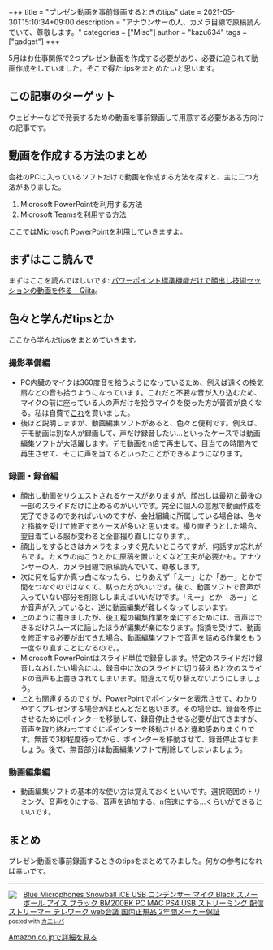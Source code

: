 +++
title = "プレゼン動画を事前録画するときのtips"
date = 2021-05-30T15:10:34+09:00
description = "アナウンサーの人、カメラ目線で原稿読んでいて、尊敬します。"
categories = ["Misc"]
author = "kazu634"
tags = ["gadget"]
+++

5月はお仕事関係で2つプレゼン動画を作成する必要があり、必要に迫られて動画作成をしていました。そこで得たtipsをまとめたいと思います。

## この記事のターゲット
ウェビナーなどで発表するための動画を事前録画して用意する必要がある方向けの記事です。

## 動画を作成する方法のまとめ
会社のPCに入っているソフトだけで動画を作成する方法を探すと、主に二つ方法がありました。

1. Microsoft PowerPointを利用する方法
2. Microsoft Teamsを利用する方法

ここではMicrosoft PowerPointを利用していきますよ。

## まずはここ読んで
まずはここを読んでほしいです: [パワーポイント標準機能だけで顔出し技術セッションの動画を作る - Qiita](https://qiita.com/okazuki/items/f184c4af44e3fff9fae8)。

## 色々と学んだtipsとか
ここから学んだtipsをまとめていきます。

### 撮影準備編
- PC内臓のマイクは360度音を拾うようになっているため、例えば遠くの換気扇などの音も拾うようになっています。これだと不要な音が入り込むため、マイクの前に座っている人の声だけを拾うマイクを使った方が音質が良くなる。私は自費で[これ](https://www.amazon.co.jp/Blue-Microphones-Snowball-BM200BK-2%E5%B9%B4%E9%96%93%E3%83%A1%E3%83%BC%E3%82%AB%E3%83%BC%E4%BF%9D%E8%A8%BC/dp/B0822PSXCN)を買いました。
- 後ほど説明しますが、動画編集ソフトがあると、色々と便利です。例えば、デモ動画は別な人が録画して、声だけ録音したい…といったケースでは動画編集ソフトが大活躍します。デモ動画をn倍で再生して、目当ての時間内で再生させて、そこに声を当てるといったことができるようになります。

### 録画・録音編
- 顔出し動画をリクエストされるケースがありますが、顔出しは最初と最後の一部のスライドだけに止めるのがいいです。完全に個人の意思で動画作成を完了できるのであればいいのですが、会社組織に所属している場合は、色々と指摘を受けて修正するケースが多いと思います。撮り直そうとした場合、翌日着ている服が変わると全部撮り直しになります。。
- 顔出しをするときはカメラをまっすぐ見たいところですが、何話すか忘れがちです。カメラの向こうとかに原稿を置いとくなど工夫が必要かも。アナウンサーの人、カメラ目線で原稿読んでいて、尊敬します。
- 次に何を話すか真っ白になったら、とりあえず「えー」とか「あー」とかで間をつなぐのではなくて、黙った方がいいです。後で、動画ソフトで音声が入っていない部分を削除ししまえばいいだけです。「えー」とか「あー」とか音声が入っていると、逆に動画編集が難しくなってしまいます。
- 上のように書きましたが、後工程の編集作業を楽にするためには、音声はできるだけスムーズに話したほうが編集が楽になります。指摘を受けて、動画を修正する必要が出てきた場合、動画編集ソフトで音声を詰める作業をもう一度やり直すことになるので。。
- Microsoft PowerPointはスライド単位で録音します。特定のスライドだけ録音しなおしたい場合には、録音中に次のスライドに切り替えると次のスライドの音声も上書きされてしまいます。間違えて切り替えないようにしましょう。
- 上とも関連するのですが、PowerPointでポインターを表示させて、わかりやすくプレゼンする場合がほとんどだと思います。その場合は、録音を停止させるためにポインターを移動して、録音停止させる必要が出てきますが、音声を取り終わってすぐにポインターを移動させると違和感ありまくりです。無音で3秒程度待ってから、ポインターを移動させて、録音停止させましょう。後で、無音部分は動画編集ソフトで削除してしまいましょう。

### 動画編集編
- 動画編集ソフトの基本的な使い方は覚えておくといいです。選択範囲のトリミング、音声を0にする、音声を追加する、n倍速にする…くらいができるといいです。

## まとめ
プレゼン動画を事前録画するときのtipsをまとめてみました。何かの参考になれば幸いです。

<hr>
<div class="krb-amzlt-box" style="margin-bottom:0px;"><div class="krb-amzlt-image" style="float:left;margin:0px 12px 1px 0px;"><a href="https://www.amazon.co.jp/Blue-Microphones-Snowball-BM200BK-2%E5%B9%B4%E9%96%93%E3%83%A1%E3%83%BC%E3%82%AB%E3%83%BC%E4%BF%9D%E8%A8%BC/dp/B0822PSXCN?&linkCode=li2&tag=simsnes-22&linkId=fba85280bb9f3b5e62202d5bdb707fd2&ref_=as_li_ss_il" target="_blank" rel="nofollow" rel="nofollow"><img border="0" src="//ws-fe.amazon-adsystem.com/widgets/q?_encoding=UTF8&ASIN=B0822PSXCN&Format= _SL250_&ID=AsinImage&MarketPlace=JP&ServiceVersion=20070822&WS=1&tag=simsnes-22" ></a><img src="https://ir-jp.amazon-adsystem.com/e/ir?t=simsnes-22&l=li2&o=9&a=B0822PSXCN" width="1" height="1" border="0" alt="" style="border:none !important; margin:0px !important;" /></div><div class="krb-amzlt-info" style="line-height:120%; margin-bottom: 10px"><div class="krb-amzlt-name" style="margin-bottom:10px;line-height:120%"><a href="https://www.amazon.co.jp/Blue-Microphones-Snowball-BM200BK-2%E5%B9%B4%E9%96%93%E3%83%A1%E3%83%BC%E3%82%AB%E3%83%BC%E4%BF%9D%E8%A8%BC/dp/B0822PSXCN?&linkCode=li2&tag=simsnes-22&linkId=fba85280bb9f3b5e62202d5bdb707fd2&ref_=as_li_ss_il" name="amazletlink" target="_blank" rel="nofollow" rel="nofollow">Blue Microphones Snowball iCE USB コンデンサー マイク Black スノーボール アイス ブラック BM200BK PC MAC PS4 USB ストリーミング 配信 ストリーマー テレワーク web会議 国内正規品 2年間メーカー保証</a><div class="krb-amzlt-powered-date" style="font-size:80%;margin-top:5px;line-height:120%">posted with <a href="https://kaereba.com/wind/" title="amazlet" target="_blank" rel="nofollow" rel="nofollow">カエレバ</a></div></div><div class="krb-amzlt-detail"></div><div class="krb-amzlt-sub-info" style="float: left;"><div class="krb-amzlt-link" style="margin-top: 5px"><a href="https://www.amazon.co.jp/Blue-Microphones-Snowball-BM200BK-2%E5%B9%B4%E9%96%93%E3%83%A1%E3%83%BC%E3%82%AB%E3%83%BC%E4%BF%9D%E8%A8%BC/dp/B0822PSXCN?&linkCode=li2&tag=simsnes-22&linkId=fba85280bb9f3b5e62202d5bdb707fd2&ref_=as_li_ss_il" name="amazletlink" target="_blank" rel="nofollow" rel="nofollow">Amazon.co.jpで詳細を見る</a></div></div></div><div class="krb-amzlt-footer" style="clear: left"></div></div>
